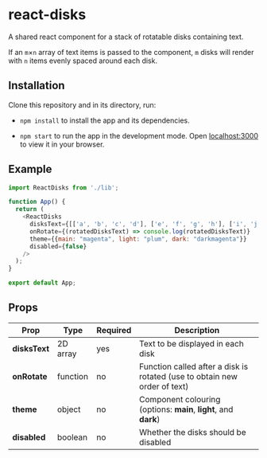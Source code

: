 # react-disks

A shared react component for a stack of rotatable disks containing text.

If an `m`&times;`n` array of text items is passed to the component, `m` disks will render with `n` items evenly spaced around each disk.

## Installation

Clone this repository and in its directory, run:

- `npm install` to install the app and its dependencies.

- `npm start` to run the app in the development mode. Open [localhost:3000](http://localhost:3000) to view it in your browser. 

## Example

```js
import ReactDisks from './lib';

function App() {
  return (
    <ReactDisks
      disksText={[['a', 'b', 'c', 'd'], ['e', 'f', 'g', 'h'], ['i', 'j', 'k', 'l]]}
      onRotate={(rotatedDisksText) => console.log(rotatedDisksText)}
      theme={{main: "magenta", light: "plum", dark: "darkmagenta"}}
      disabled={false}
    />
  );
}

export default App;
```


## Props

| **Prop**            | **Type**    | **Required**  | **Description**                                                           |
|-------------------- |------------ |-------------- |-------------------------------------------------------------------------- |
| **disksText**       | 2D array    | yes           | Text to be displayed in each disk                                         |
| **onRotate**        | function    | no            | Function called after a disk is rotated (use to obtain new order of text) |
| **theme**           | object      | no            | Component colouring (options: **main**, **light**, and **dark**)          |
| **disabled**        | boolean     | no            | Whether the disks should be disabled                                      |